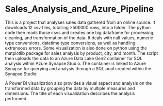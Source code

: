 # Sales_Analysis_and_Azure_Pipeline

This is a project that analyses sales data gathered from an online source.
It downloads 12 csv files, totalling >500000 rows, into a folder. The python code then reads those csvs and creates one big dataframe for processing, cleaning, and transformation
of the data. It deals with null values, numeric type conversions, datetime type conversions, as well as handling extraneous errors. 
Some visualization is also done on python using the matplotlib package for sales analysis by product, city, and month.
The script then uploads the data to an Azure Data Lake Gen2 container for SQL analysis within Azure Synapse Studio. The container is linked to Azure Synapse for querying and 
analysis through a SQL pool created within the Synapse Studio.

A Power BI visualization also provides a visual aspect and analysis on the transformed data by grouping the data by multiple measures and dimensions. The title of each 
visualization describes the analysis performed.
